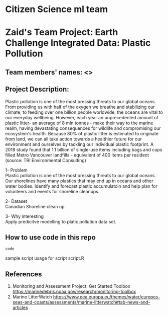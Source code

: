 # Citizen Science ml team
# Zaid's Team Project: Earth Challenge Integrated Data: Plastic Pollution

## Team members' names: <>

## Project Description: 

Plastic pollution is one of the most pressing threats to our global oceans. From providing us with half of the oxygen we breathe and stabilizing our climate, to feeding over one billion people worldwide, the oceans are vital to our everyday wellbeing.  However, each year an unprecedented amount of plastic litter- an average of 8 mln tonnes - make their way to the marine realm, having devastating consequences for wildlife and compromising our ecosystem's health. Because 80% of plastic litter is estimated to originate from land, we can all take action towards a healthier future for our environment and ourselves by tackling our individual plastic footprint. A 2018 study found that 1.1 billion of single-use items including bags and cups filled Metro Vancouver landfills - equivalent of 400 items per resident (source: TRI Environmental Consulting)

1- Problem    
Plastic pollution is one of the most pressing threats to our global oceans. Our shorelines have many plastics that may end up in oceans and other water bodies. 
Identify and forecast plastic accumulatoin and help plan for volunteers and events for shoreline cleanups.     
      
2- Dataset     
Canadian Shoreline clean up    
    
3- Why interesting     
Apply predicitve modelling to platic pollution data set.      
   
## How to use code in this repo

    code

sample script usage for script script.R

## References

1. Monitoring and Assessment Project: Get Started Toolbox  https://marinedebris.noaa.gov/research/monitoring-toolbox
2. Marine LitterWatch   https://www.eea.europa.eu/themes/water/europes-seas-and-coasts/assessments/marine-litterwatch#tab-news-and-articles


